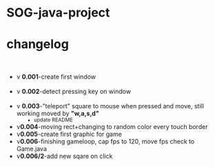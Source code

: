 # SOG-java-project
<h1>changelog</h1><br>
<ul>
    <dl>
        <dt><li>v <b>0.001</b>-create first window</li></dt><br>
        <dt><li>v <b>0.002</b>-detect pressing key on window</li></dt><br>
        <dt><li>v <b>0.003</b>-"teleport" square to mouse when pressed and move, still working moved by <b>"w,a,s,d"</b></dt>
        <dd><small><li>update README</li></small></dd>
        <dt><li>v<b>0.004</b>-moving rect+changing to random color every touch border</li></dt>
        <dt><li>v<b>0.005</b>-create first graphic for game</li></dt>
        <dt><li>v<b>0.006</b>-finishing gameloop, cap fps to 120, move fps check to Game.java</li></dt>
        <dt><li>v<b>0.006/2</b>-add new sqare on click</li></dt>
</dl>
</ul>